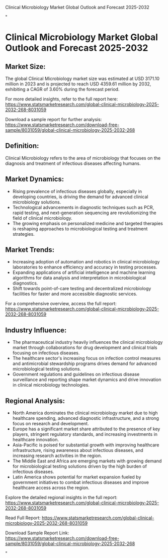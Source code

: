 Clinical Microbiology Market Global Outlook and Forecast 2025-2032

"<!DOCTYPE html>
<html>
<body>

<h1>Clinical Microbiology Market Global Outlook and Forecast 2025-2032</h1>

<h2>Market Size:</h2>
<p>The global Clinical Microbiology market size was estimated at USD 3171.10 million in 2023 and is projected to reach USD 4359.61 million by 2032, exhibiting a CAGR of 3.60% during the forecast period.</p>
<p>For more detailed insights, refer to the full report here: <a href='https://www.statsmarketresearch.com/global-clinical-microbiology-2025-2032-268-8031059'>https://www.statsmarketresearch.com/global-clinical-microbiology-2025-2032-268-8031059</a></p>
<p>Download a sample report for further analysis: <a href='https://www.statsmarketresearch.com/download-free-sample/8031059/global-clinical-microbiology-2025-2032-268'>https://www.statsmarketresearch.com/download-free-sample/8031059/global-clinical-microbiology-2025-2032-268</a></p>

<h2>Definition:</h2>
<p>Clinical Microbiology refers to the area of microbiology that focuses on the diagnosis and treatment of infectious diseases affecting humans.</p>

<h2>Market Dynamics:</h2>
<ul>
  <li>Rising prevalence of infectious diseases globally, especially in developing countries, is driving the demand for advanced clinical microbiology solutions.</li>
  <li>Technological advancements in diagnostic techniques such as PCR, rapid testing, and next-generation sequencing are revolutionizing the field of clinical microbiology.</li>
  <li>The growing emphasis on personalized medicine and targeted therapies is reshaping approaches to microbiological testing and treatment strategies.</li>
</ul>

<h2>Market Trends:</h2>
<ul>
  <li>Increasing adoption of automation and robotics in clinical microbiology laboratories to enhance efficiency and accuracy in testing processes.</li>
  <li>Expanding applications of artificial intelligence and machine learning algorithms for data analysis and interpretation in microbiological diagnostics.</li>
  <li>Shift towards point-of-care testing and decentralized microbiology facilities for faster and more accessible diagnostic services.</li>
</ul>
<p>For a comprehensive overview, access the full report: <a href='https://www.statsmarketresearch.com/global-clinical-microbiology-2025-2032-268-8031059'>https://www.statsmarketresearch.com/global-clinical-microbiology-2025-2032-268-8031059</a></p>

<h2>Industry Influence:</h2>
<ul>
  <li>The pharmaceutical industry heavily influences the clinical microbiology market through collaborations for drug development and clinical trials focusing on infectious diseases.</li>
  <li>The healthcare sector's increasing focus on infection control measures and antimicrobial stewardship programs drives demand for advanced microbiological testing solutions.</li>
  <li>Government regulations and guidelines on infectious disease surveillance and reporting shape market dynamics and drive innovation in clinical microbiology technologies.</li>
</ul>

<h2>Regional Analysis:</h2>
<ul>
  <li>North America dominates the clinical microbiology market due to high healthcare spending, advanced diagnostic infrastructure, and a strong focus on research and development.</li>
  <li>Europe has a significant market share attributed to the presence of key players, stringent regulatory standards, and increasing investments in healthcare innovation.</li>
  <li>Asia-Pacific is poised for substantial growth with improving healthcare infrastructure, rising awareness about infectious diseases, and increasing research activities in the region.</li>
  <li>The Middle East and Africa are emerging markets with growing demand for microbiological testing solutions driven by the high burden of infectious diseases.</li>
  <li>Latin America shows potential for market expansion fueled by government initiatives to combat infectious diseases and improve healthcare access across the region.</li>
</ul>
<p>Explore the detailed regional insights in the full report: <a href='https://www.statsmarketresearch.com/global-clinical-microbiology-2025-2032-268-8031059'>https://www.statsmarketresearch.com/global-clinical-microbiology-2025-2032-268-8031059</a></p>

<p>Read Full Report: <a href='https://www.statsmarketresearch.com/global-clinical-microbiology-2025-2032-268-8031059'>https://www.statsmarketresearch.com/global-clinical-microbiology-2025-2032-268-8031059</a></p>
<p>Download Sample Report Link: <a href='https://www.statsmarketresearch.com/download-free-sample/8031059/global-clinical-microbiology-2025-2032-268'>https://www.statsmarketresearch.com/download-free-sample/8031059/global-clinical-microbiology-2025-2032-268</a></p>

</body>
</html>"
